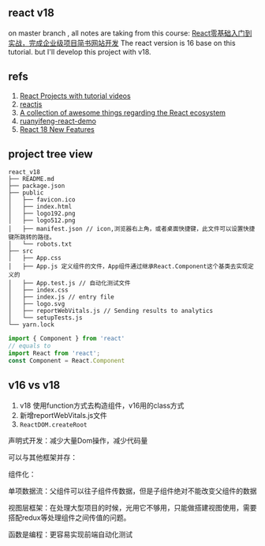## react v18
on master branch , all notes are taking from this course: 
[React零基础入门到实战，完成企业级项目简书网站开发](https://coding.imooc.com/learn/list/229.html)
The react version is 16 base on this tutorial. but I'll develop this project with v18.

## refs
1. [React Projects with tutorial videos](https://github.com/john-smilga/react-projects)
2. [reactjs](https://reactjs.org/docs/getting-started.html)
3. [A collection of awesome things regarding the React ecosystem](https://github.com/enaqx/awesome-react)
4. [ruanyifeng-react-demo](https://github.com/ruanyf/react-demos)
5. [React 18 New Features](https://www.freecodecamp.org/news/react-18-new-features/)

## project tree view
```
react_v18
├── README.md
├── package.json
├── public
│   ├── favicon.ico
│   ├── index.html
│   ├── logo192.png
│   ├── logo512.png
│   ├── manifest.json // icon,浏览器右上角，或者桌面快捷键，此文件可以设置快捷键所跳转的路径。
│   └── robots.txt
├── src
│   ├── App.css
│   ├── App.js 定义组件的文件，App组件通过继承React.Component这个基类去实现定义的
│   ├── App.test.js // 自动化测试文件
│   ├── index.css
│   ├── index.js // entry file
│   ├── logo.svg
│   ├── reportWebVitals.js // Sending results to analytics
│   └── setupTests.js
└── yarn.lock
```

```js
import { Component } from 'react'
// equals to
import React from 'react';
const Component = React.Component
```

## v16 vs v18

1. v18 使用function方式去构造组件，v16用的class方式
2. 新增reportWebVitals.js文件
3. `ReactDOM.createRoot`
   
声明式开发：减少大量Dom操作，减少代码量

可以与其他框架并存：

组件化：

单项数据流：父组件可以往子组件传数据，但是子组件绝对不能改变父组件的数据

视图层框架：在处理大型项目的时候，光用它不够用，只能做搭建视图使用，需要搭配redux等处理组件之间传值的问题。

函数是编程：更容易实现前端自动化测试
